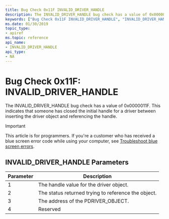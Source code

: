 ```yaml
---
title: Bug Check 0x11F INVALID_DRIVER_HANDLE
description: The INVALID_DRIVER_HANDLE bug check has a value of 0x0000011F. This indicates that someone has closed the initial handle for a driver between inserting the driver object and referencing the handle.
keywords: ["Bug Check 0x11F INVALID_DRIVER_HANDLE", "INVALID_DRIVER_HANDLE"]
ms.date: 01/30/2019
topic_type:
- apiref
ms.topic: reference
api_name:
- INVALID_DRIVER_HANDLE
api_type:
- NA
---
```


# Bug Check 0x11F: INVALID\_DRIVER\_HANDLE


The INVALID\_DRIVER\_HANDLE bug check has a value of 0x0000011F. This indicates that someone has closed the initial handle for a driver between inserting the driver object and referencing the handle.

> [!IMPORTANT]
> This article is for programmers. If you're a customer who has received a blue screen error code while using your computer, see [Troubleshoot blue screen errors](https://www.windows.com/stopcode).


## INVALID\_DRIVER\_HANDLE Parameters


| Parameter | Description                                         |
|-----------|-----------------------------------------------------|
| 1         | The handle value for the driver object.             |
| 2         | The status returned trying to reference the object. |
| 3         | The address of the PDRIVER\_OBJECT.                 |
| 4         | Reserved                                            |

 

 

 




